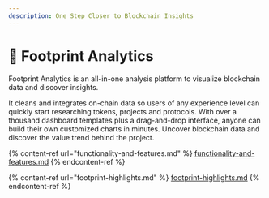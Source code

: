 ```yaml
---
description: One Step Closer to Blockchain Insights
---
```


# 👣 Footprint Analytics

Footprint Analytics is an all-in-one analysis platform to visualize blockchain data and discover insights.&#x20;

It cleans and integrates on-chain data so users of any experience level can quickly start researching tokens, projects and protocols. With over a thousand dashboard templates plus a drag-and-drop interface, anyone can build their own customized charts in minutes. Uncover blockchain data and discover the value trend behind the project.









{% content-ref url="functionality-and-features.md" %}
[functionality-and-features.md](functionality-and-features.md)
{% endcontent-ref %}

{% content-ref url="footprint-highlights.md" %}
[footprint-highlights.md](footprint-highlights.md)
{% endcontent-ref %}

